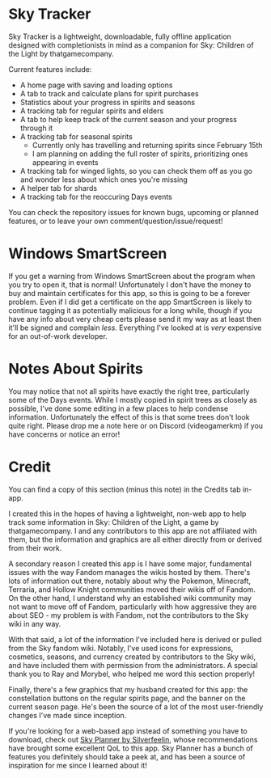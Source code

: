 # Sky Tracker

Sky Tracker is a lightweight, downloadable, fully offline application designed with completionists in mind as a companion for Sky: Children of the Light by thatgamecompany.

Current features include:
 - A home page with saving and loading options
 - A tab to track and calculate plans for spirit purchases
 - Statistics about your progress in spirits and seasons
 - A tracking tab for regular spirits and elders
 - A tab to help keep track of the current season and your progress through it
 - A tracking tab for seasonal spirits
   - Currently only has travelling and returning spirits since February 15th
   - I am planning on adding the full roster of spirits, prioritizing ones appearing in events
 - A tracking tab for winged lights, so you can check them off as you go and wonder less about which ones you're missing
 - A helper tab for shards
 - A tracking tab for the reoccuring Days events

You can check the repository issues for known bugs, upcoming or planned features, or to leave your own comment/question/issue/request!

# Windows SmartScreen

If you get a warning from Windows SmartScreen about the program when you try to open it, that is normal! Unfortunately I don't have the money to buy and maintain certificates for this app, so this is going to be a forever problem. Even if I did get a certificate on the app SmartScreen is likely to continue tagging it as potentially malicious for a long while, though if you have any info about very cheap certs please send it my way as at least then it'll be signed and complain *less*. Everything I've looked at is *very* expensive for an out-of-work developer.

# Notes About Spirits

You may notice that not all spirits have exactly the right tree, particularly some of the Days events. While I mostly copied in spirit trees as closely as possible, I've done some editing in a few places to help condense information. Unfortunately the effect of this is that some trees don't look quite right. Please drop me a note here or on Discord (videogamerkm) if you have concerns or notice an error!

# Credit

You can find a copy of this section (minus this note) in the Credits tab in-app.

I created this in the hopes of having a lightweight, non-web app to help track some information in Sky: Children of the Light, a game by thatgamecompany. I and any contributors to this app are not affiliated with them, but the information and graphics are all either directly from or derived from their work.

A secondary reason I created this app is I have some major, fundamental issues with the way Fandom manages the wikis hosted by them. There's lots of information out there, notably about why the Pokemon, Minecraft, Terraria, and Hollow Knight communities moved their wikis off of Fandom. On the other hand, I understand why an established wiki community may not want to move off of Fandom, particularly with how aggressive they are about SEO - my problem is with Fandom, not the contributors to the Sky wiki in any way.

With that said, a lot of the information I've included here is derived or pulled from the Sky fandom wiki. Notably, I've used icons for expressions, cosmetics, seasons, and currency created by contributors to the Sky wiki, and have included them with permission from the administrators. A special thank you to Ray and Morybel, who helped me word this section properly!

Finally, there's a few graphics that my husband created for this app: the constellation buttons on the regular spirits page, and the banner on the current season page. He's been the source of a lot of the most user-friendly changes I've made since inception.

If you're looking for a web-based app instead of something you have to download, check out [Sky Planner by Silverfeelin](https://sky-planner.pages.dev/), whose recommendations have brought some excellent QoL to this app. Sky Planner has a bunch of features you definitely should take a peek at, and has been a source of inspiration for me since I learned about it!
